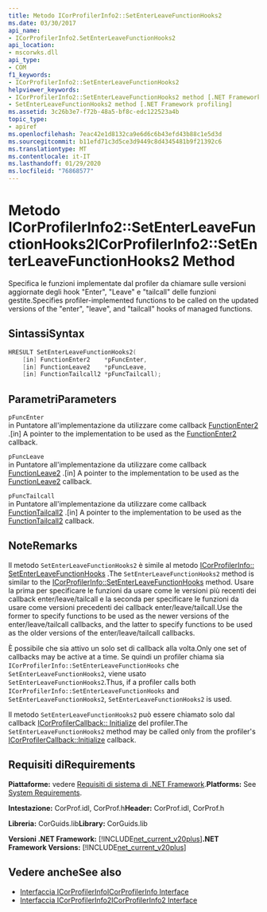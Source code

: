 ```yaml
---
title: Metodo ICorProfilerInfo2::SetEnterLeaveFunctionHooks2
ms.date: 03/30/2017
api_name:
- ICorProfilerInfo2.SetEnterLeaveFunctionHooks2
api_location:
- mscorwks.dll
api_type:
- COM
f1_keywords:
- ICorProfilerInfo2::SetEnterLeaveFunctionHooks2
helpviewer_keywords:
- ICorProfilerInfo2::SetEnterLeaveFunctionHooks2 method [.NET Framework profiling]
- SetEnterLeaveFunctionHooks2 method [.NET Framework profiling]
ms.assetid: 3c26b3e7-f72b-48a5-bf8c-edc122523a4b
topic_type:
- apiref
ms.openlocfilehash: 7eac42e1d8132ca9e6d6c6b43efd43b88c1e5d3d
ms.sourcegitcommit: b11efd71c3d5ce3d9449c8d4345481b9f21392c6
ms.translationtype: MT
ms.contentlocale: it-IT
ms.lasthandoff: 01/29/2020
ms.locfileid: "76868577"
---
```

# <a name="icorprofilerinfo2setenterleavefunctionhooks2-method"></a><span data-ttu-id="1d87e-102">Metodo ICorProfilerInfo2::SetEnterLeaveFunctionHooks2</span><span class="sxs-lookup"><span data-stu-id="1d87e-102">ICorProfilerInfo2::SetEnterLeaveFunctionHooks2 Method</span></span>
<span data-ttu-id="1d87e-103">Specifica le funzioni implementate dal profiler da chiamare sulle versioni aggiornate degli hook "Enter", "Leave" e "tailcall" delle funzioni gestite.</span><span class="sxs-lookup"><span data-stu-id="1d87e-103">Specifies profiler-implemented functions to be called on the updated versions of the "enter", "leave", and "tailcall" hooks of managed functions.</span></span>  
  
## <a name="syntax"></a><span data-ttu-id="1d87e-104">Sintassi</span><span class="sxs-lookup"><span data-stu-id="1d87e-104">Syntax</span></span>  
  
```cpp  
HRESULT SetEnterLeaveFunctionHooks2(  
    [in] FunctionEnter2    *pFuncEnter,  
    [in] FunctionLeave2    *pFuncLeave,  
    [in] FunctionTailcall2 *pFuncTailcall);  
```  
  
## <a name="parameters"></a><span data-ttu-id="1d87e-105">Parametri</span><span class="sxs-lookup"><span data-stu-id="1d87e-105">Parameters</span></span>  
 `pFuncEnter`  
 <span data-ttu-id="1d87e-106">in Puntatore all'implementazione da utilizzare come callback [FunctionEnter2](functionenter2-function.md) .</span><span class="sxs-lookup"><span data-stu-id="1d87e-106">[in] A pointer to the implementation to be used as the [FunctionEnter2](functionenter2-function.md) callback.</span></span>  
  
 `pFuncLeave`  
 <span data-ttu-id="1d87e-107">in Puntatore all'implementazione da utilizzare come callback [FunctionLeave2](functionleave2-function.md) .</span><span class="sxs-lookup"><span data-stu-id="1d87e-107">[in] A pointer to the implementation to be used as the [FunctionLeave2](functionleave2-function.md) callback.</span></span>  
  
 `pFuncTailcall`  
 <span data-ttu-id="1d87e-108">in Puntatore all'implementazione da utilizzare come callback [FunctionTailcall2](functiontailcall2-function.md) .</span><span class="sxs-lookup"><span data-stu-id="1d87e-108">[in] A pointer to the implementation to be used as the [FunctionTailcall2](functiontailcall2-function.md) callback.</span></span>  
  
## <a name="remarks"></a><span data-ttu-id="1d87e-109">Note</span><span class="sxs-lookup"><span data-stu-id="1d87e-109">Remarks</span></span>  
 <span data-ttu-id="1d87e-110">Il metodo `SetEnterLeaveFunctionHooks2` è simile al metodo [ICorProfilerInfo:: SetEnterLeaveFunctionHooks](icorprofilerinfo-setenterleavefunctionhooks-method.md) .</span><span class="sxs-lookup"><span data-stu-id="1d87e-110">The `SetEnterLeaveFunctionHooks2` method is similar to the [ICorProfilerInfo::SetEnterLeaveFunctionHooks](icorprofilerinfo-setenterleavefunctionhooks-method.md) method.</span></span> <span data-ttu-id="1d87e-111">Usare la prima per specificare le funzioni da usare come le versioni più recenti dei callback enter/leave/tailcall e la seconda per specificare le funzioni da usare come versioni precedenti dei callback enter/leave/tailcall.</span><span class="sxs-lookup"><span data-stu-id="1d87e-111">Use the former to specify functions to be used as the newer versions of the enter/leave/tailcall callbacks, and the latter to specify functions to be used as the older versions of the enter/leave/tailcall callbacks.</span></span>  
  
 <span data-ttu-id="1d87e-112">È possibile che sia attivo un solo set di callback alla volta.</span><span class="sxs-lookup"><span data-stu-id="1d87e-112">Only one set of callbacks may be active at a time.</span></span> <span data-ttu-id="1d87e-113">Se quindi un profiler chiama sia `ICorProfilerInfo::SetEnterLeaveFunctionHooks` che `SetEnterLeaveFunctionHooks2`, viene usato `SetEnterLeaveFunctionHooks2`.</span><span class="sxs-lookup"><span data-stu-id="1d87e-113">Thus, if a profiler calls both `ICorProfilerInfo::SetEnterLeaveFunctionHooks` and `SetEnterLeaveFunctionHooks2`, `SetEnterLeaveFunctionHooks2` is used.</span></span>  
  
 <span data-ttu-id="1d87e-114">Il metodo `SetEnterLeaveFunctionHooks2` può essere chiamato solo dal callback [ICorProfilerCallback:: Initialize](icorprofilercallback-initialize-method.md) del profiler.</span><span class="sxs-lookup"><span data-stu-id="1d87e-114">The `SetEnterLeaveFunctionHooks2` method may be called only from the profiler's [ICorProfilerCallback::Initialize](icorprofilercallback-initialize-method.md) callback.</span></span>  
  
## <a name="requirements"></a><span data-ttu-id="1d87e-115">Requisiti di</span><span class="sxs-lookup"><span data-stu-id="1d87e-115">Requirements</span></span>  
 <span data-ttu-id="1d87e-116">**Piattaforme:** vedere [Requisiti di sistema di .NET Framework](../../../../docs/framework/get-started/system-requirements.md).</span><span class="sxs-lookup"><span data-stu-id="1d87e-116">**Platforms:** See [System Requirements](../../../../docs/framework/get-started/system-requirements.md).</span></span>  
  
 <span data-ttu-id="1d87e-117">**Intestazione:** CorProf.idl, CorProf.h</span><span class="sxs-lookup"><span data-stu-id="1d87e-117">**Header:** CorProf.idl, CorProf.h</span></span>  
  
 <span data-ttu-id="1d87e-118">**Libreria:** CorGuids.lib</span><span class="sxs-lookup"><span data-stu-id="1d87e-118">**Library:** CorGuids.lib</span></span>  
  
 <span data-ttu-id="1d87e-119">**Versioni .NET Framework:** [!INCLUDE[net_current_v20plus](../../../../includes/net-current-v20plus-md.md)]</span><span class="sxs-lookup"><span data-stu-id="1d87e-119">**.NET Framework Versions:** [!INCLUDE[net_current_v20plus](../../../../includes/net-current-v20plus-md.md)]</span></span>  
  
## <a name="see-also"></a><span data-ttu-id="1d87e-120">Vedere anche</span><span class="sxs-lookup"><span data-stu-id="1d87e-120">See also</span></span>

- [<span data-ttu-id="1d87e-121">Interfaccia ICorProfilerInfo</span><span class="sxs-lookup"><span data-stu-id="1d87e-121">ICorProfilerInfo Interface</span></span>](icorprofilerinfo-interface.md)
- [<span data-ttu-id="1d87e-122">Interfaccia ICorProfilerInfo2</span><span class="sxs-lookup"><span data-stu-id="1d87e-122">ICorProfilerInfo2 Interface</span></span>](icorprofilerinfo2-interface.md)
